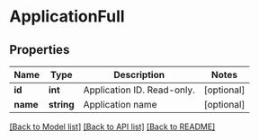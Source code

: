 # ApplicationFull

## Properties
Name | Type | Description | Notes
------------ | ------------- | ------------- | -------------
**id** | **int** | Application ID. Read-only. | [optional] 
**name** | **string** | Application name | [optional] 

[[Back to Model list]](../README.md#documentation-for-models) [[Back to API list]](../README.md#documentation-for-api-endpoints) [[Back to README]](../README.md)



